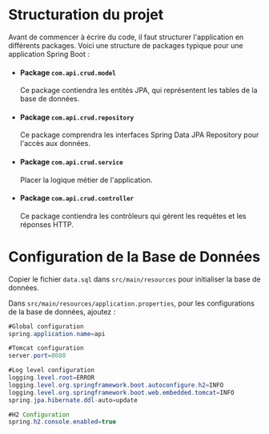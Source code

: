 # Structuration du projet

Avant de commencer à écrire du code, il faut structurer l'application en différents packages. Voici une structure de packages typique pour une application Spring Boot :

*   #### Package `com.api.crud.model`

    Ce package contiendra les entités JPA, qui représentent les tables de la base de données.
*   #### Package `com.api.crud.repository`

    Ce package comprendra les interfaces Spring Data JPA Repository pour l'accès aux données.
*   #### Package `com.api.crud.service`

    Placer la logique métier de l'application.
*   #### Package `com.api.crud.controller`

    Ce package contiendra les contrôleurs qui gèrent les requêtes et les réponses HTTP.

# Configuration de la Base de Données

Copier le fichier `data.sql` dans `src/main/resources` pour initialiser la base de données.

Dans `src/main/resources/application.properties`, pour les configurations de la base de données, ajoutez :&#x20;

```java
#Global configuration
spring.application.name=api

#Tomcat configuration
server.port=8080

#Log level configuration
logging.level.root=ERROR
logging.level.org.springframework.boot.autoconfigure.h2=INFO
logging.level.org.springframework.boot.web.embedded.tomcat=INFO
spring.jpa.hibernate.ddl-auto=update

#H2 Configuration
spring.h2.console.enabled=true
```
